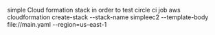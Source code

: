 simple Cloud formation stack in order to test circle ci job 
aws cloudformation create-stack --stack-name simpleec2 --template-body file://main.yaml  --region=us-east-1
